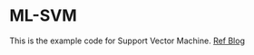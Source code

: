 # ML-SVM
This is the example code for Support Vector Machine.
[Ref Blog](https://www.cnblogs.com/zhuchengchao/p/11866990.html)
